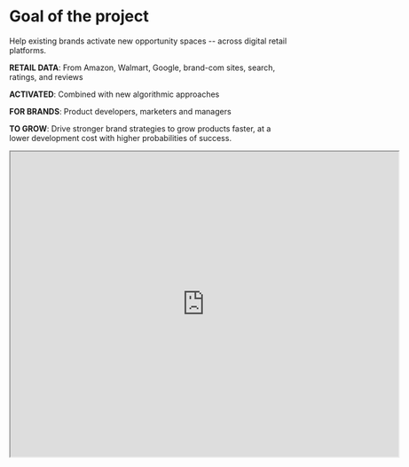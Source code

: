 # Goal of the project

Help existing brands activate new opportunity spaces -- across digital retail platforms. 

**RETAIL DATA**: From Amazon, Walmart, Google, brand-com sites, search, ratings, and reviews

**ACTIVATED**: Combined with new algorithmic approaches

**FOR BRANDS**: Product developers, marketers and managers 

**TO GROW**: Drive stronger brand strategies to grow products faster, at a lower development cost with higher probabilities of success.

<Bleed full>
<iframe src="https://datastudio.google.com/embed/reporting/72de71b3-b997-4cbd-ad8f-d6232f6546f2/page/6zXD" 
     width="700"
     height="550"
     title="Sample dashboard"
   ></iframe>
</Bleed>
